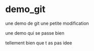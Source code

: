 # demo_git
une demo de git
une petite modification


une demo qui se passe bien


tellement bien que t as pas idee